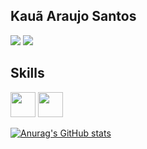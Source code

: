 ## Kauã Araujo Santos

<a href = "mailto:araujo.ka37@gmail.com"><img src="https://img.shields.io/badge/Gmail-D14836?style=for-the-badge&logo=gmail&logoColor=white" target="_blank"></a>
<a href="https://www.linkedin.com/in/kauã-araújo-79b185233" target="_blank"><img src="https://img.shields.io/badge/-LinkedIn-%230077B5?style=for-the-badge&logo=linkedin&logoColor=white" target="_blank"></a>

## Skills

<img src="https://cdn.jsdelivr.net/gh/devicons/devicon/icons/git/git-original.svg" width="40" height="40"/>    <img src="https://cdn.jsdelivr.net/gh/devicons/devicon/icons/laravel/laravel-plain-wordmark.svg" width="40" height="40"/>

<a href="https://github.com/anuraghazra/github-readme-stats"><img src="https://camo.githubusercontent.com/64d27d28790360deb7ad4b2cb07fe8ec466c70076fdc51c73097063b59669681/68747470733a2f2f6769746875622d726561646d652d73746174732e76657263656c2e6170702f6170692f746f702d6c616e67733f757365726e616d653d43617264696d456d657273736f6e267468656d653d7261646963616c26686964653d68746d6c2c637373" alt="Anurag's GitHub stats" data-canonical-src="https://github-readme-stats.vercel.app/api/top-langs?username=kaua-araujo&amp;theme=radical&amp;hide=html,css"></a>
